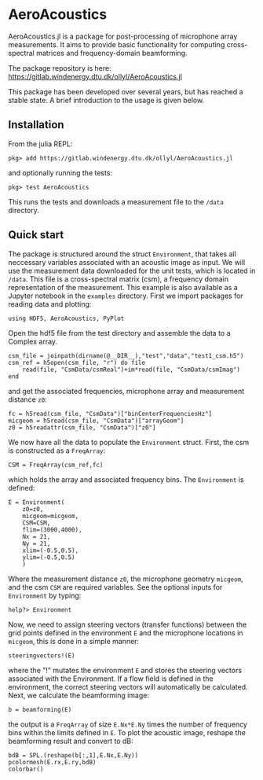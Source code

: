 # AeroAcoustics

AeroAcoustics.jl is a package for post-processing of microphone array measurements.
It aims to provide basic functionality for computing cross-spectral matrices and frequency-domain beamforming.

The package repository is here: <https://gitlab.windenergy.dtu.dk/ollyl/AeroAcoustics.jl>

This package has been developed over several years, but has reached a stable state. A brief introduction to the usage is given below.

## Installation
From the julia REPL:  
```
pkg> add https://gitlab.windenergy.dtu.dk/ollyl/AeroAcoustics.jl
```   
and optionally running the tests:  
```
pkg> test AeroAcoustics
```  
This runs the tests and downloads a measurement file to the `/data` directory.

## Quick start
The package is structured around the struct `Environment`, that takes all neccessary variables associated with an acoustic image as input. We will use the measurement data downloaded for the unit tests, which is located in `/data`. This file is a cross-spectral matrix (csm), a frequency domain representation of the measurement. This example is also available as a Jupyter notebook in the `examples` directory. First we import packages for reading data and plotting:
```
using HDF5, AeroAcoustics, PyPlot
```
Open the hdf5 file from the test directory and assemble the data to a Complex array.
```
csm_file = joinpath(dirname(@__DIR__),"test","data","test1_csm.h5")
csm_ref = h5open(csm_file, "r") do file
    read(file, "CsmData/csmReal")+im*read(file, "CsmData/csmImag")
end
```
and get the associated frequencies, microphone array and measurement distance `z0`:
```
fc = h5read(csm_file, "CsmData")["binCenterFrequenciesHz"]
micgeom = h5read(csm_file, "CsmData")["arrayGeom"]
z0 = h5readattr(csm_file, "CsmData")["z0"]
```
We now have all the data to populate the `Environment` struct. First, the csm is constructed as a `FreqArray`:
```
CSM = FreqArray(csm_ref,fc)
```
which holds the array and associated frequency bins. The `Environment` is defined:
```
E = Environment(
    z0=z0,
    micgeom=micgeom,
    CSM=CSM,
    flim=(3000,4000),
    Nx = 21,
    Ny = 21,
    xlim=(-0.5,0.5),
    ylim=(-0.5,0.5)
    )
```
Where the measurement distance `z0`, the microphone geometry `micgeom`, and the csm `CSM` are required variables. 
See the optional inputs for `Environment` by typing:
```
help?> Environment
```
Now, we need to assign steering vectors (transfer functions) between the grid points defined in the environment `E` and the microphone locations in `micgeom`, this is done in a simple manner:
```
steeringvectors!(E)
```
where the "!" mutates the environment `E` and stores the steering vectors associated with the Environment. If a flow field is defined in the environment, the correct steering vectors will automatically be calculated. Next, we calculate the beamforming image:
```
b = beamforming(E)
```
the output is a `FreqArray` of size `E.Nx*E.Ny` times the number of frequency bins within the limits defined in `E`. To plot the acoustic image, reshape the beamforming result and convert to dB:
```
bdB = SPL.(reshape(b[:,1],E.Nx,E.Ny))
pcolormesh(E.rx,E.ry,bdB)
colorbar()
```